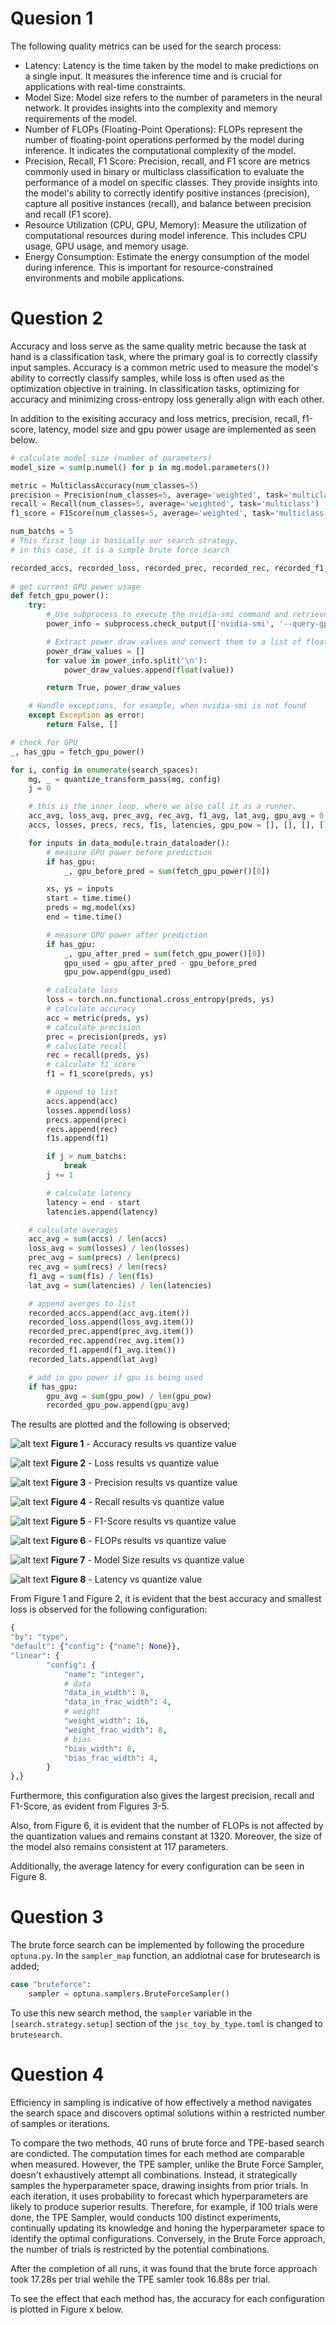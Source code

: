 # Quesion 1
The following quality metrics can be used for the search process:
- Latency: Latency is the time taken by the model to make predictions on a single input. It measures the inference time and is crucial for applications with real-time constraints.
- Model Size: Model size refers to the number of parameters in the neural network. It provides insights into the complexity and memory requirements of the model.
- Number of FLOPs (Floating-Point Operations): FLOPs represent the number of floating-point operations performed by the model during inference. It indicates the computational complexity of the model.
- Precision, Recall, F1 Score: Precision, recall, and F1 score are metrics commonly used in binary or multiclass classification to evaluate the performance of a model on specific classes. They provide insights into the model's ability to correctly identify positive instances (precision), capture all positive instances (recall), and balance between precision and recall (F1 score).
- Resource Utilization (CPU, GPU, Memory): Measure the utilization of computational resources during model inference. This includes CPU usage, GPU usage, and memory usage.
- Energy Consumption: Estimate the energy consumption of the model during inference. This is important for resource-constrained environments and mobile applications.

# Question 2
Accuracy and loss serve as the same quality metric because the task at hand is a classification task, where the primary goal is to correctly classify input samples. Accuracy is a common metric used to measure the model's ability to correctly classify samples, while loss is often used as the optimization objective in training. In classification tasks, optimizing for accuracy and minimizing cross-entropy loss generally align with each other.

In addition to the exisiting accuracy and loss metrics, precision, recall, f1-score, latency, model size and gpu power usage are implemented as seen below.

```python
# calculate model size (number of parameters)
model_size = sum(p.numel() for p in mg.model.parameters())

metric = MulticlassAccuracy(num_classes=5)
precision = Precision(num_classes=5, average='weighted', task='multiclass')
recall = Recall(num_classes=5, average='weighted', task='multiclass')
f1_score = F1Score(num_classes=5, average='weighted', task='multiclass')

num_batchs = 5
# This first loop is basically our search strategy,
# in this case, it is a simple brute force search

recorded_accs, recorded_loss, recorded_prec, recorded_rec, recorded_f1, recorded_lats, recorded_gpu_pow = [], [], [], [], [], [], []
    
# get current GPU power usage
def fetch_gpu_power():
    try:
        # Use subprocess to execute the nvidia-smi command and retrieve power draw information
        power_info = subprocess.check_output(['nvidia-smi', '--query-gpu=power.draw', '--format=csv,noheader,nounits']).decode().strip()

        # Extract power draw values and convert them to a list of floats
        power_draw_values = []
        for value in power_info.split('\n'):
            power_draw_values.append(float(value))

        return True, power_draw_values

    # Handle exceptions, for example, when nvidia-smi is not found
    except Exception as error:
        return False, []

# check for GPU
_, has_gpu = fetch_gpu_power()

for i, config in enumerate(search_spaces):
    mg, _ = quantize_transform_pass(mg, config)
    j = 0

    # this is the inner loop, where we also call it as a runner.
    acc_avg, loss_avg, prec_avg, rec_avg, f1_avg, lat_avg, gpu_avg = 0, 0, 0, 0, 0, 0, 0
    accs, losses, precs, recs, f1s, latencies, gpu_pow = [], [], [], [], [], [], []

    for inputs in data_module.train_dataloader():
        # measure GPU power before prediction
        if has_gpu:
            _, gpu_before_pred = sum(fetch_gpu_power()[0])

        xs, ys = inputs
        start = time.time()
        preds = mg.model(xs)
        end = time.time()

        # measure GPU power after prediction
        if has_gpu:
            _, gpu_after_pred = sum(fetch_gpu_power()[0])
            gpu_used = gpu_after_pred - gpu_before_pred
            gpu_pow.append(gpu_used)

        # calculate loss
        loss = torch.nn.functional.cross_entropy(preds, ys)
        # calculate accuracy
        acc = metric(preds, ys)
        # calculate precision
        prec = precision(preds, ys)
        # caluclate recall
        rec = recall(preds, ys)
        # calculate f1_score
        f1 = f1_score(preds, ys)

        # append to list
        accs.append(acc)
        losses.append(loss)
        precs.append(prec)  
        recs.append(rec)
        f1s.append(f1)

        if j > num_batchs:
            break
        j += 1

        # calculate latency
        latency = end - start
        latencies.append(latency)

    # calculate averages
    acc_avg = sum(accs) / len(accs)
    loss_avg = sum(losses) / len(losses)
    prec_avg = sum(precs) / len(precs)
    rec_avg = sum(recs) / len(recs)
    f1_avg = sum(f1s) / len(f1s)
    lat_avg = sum(latencies) / len(latencies)

    # append averges to list
    recorded_accs.append(acc_avg.item())
    recorded_loss.append(loss_avg.item())
    recorded_prec.append(prec_avg.item())
    recorded_rec.append(rec_avg.item())
    recorded_f1.append(f1_avg.item())
    recorded_lats.append(lat_avg)

    # add in gpu power if gpu is being used
    if has_gpu:
        gpu_avg = sum(gpu_pow) / len(gpu_pow)
        recorded_gpu_pow.append(gpu_avg)
```


The results are plotted and the following is observed;

![alt text](lab_3_media/Accuracy.png)
**Figure 1** - Accuracy results vs quantize value

![alt text](lab_3_media/Loss.png)
**Figure 2** - Loss results vs quantize value

![alt text](lab_3_media/Precision.png)
**Figure 3** - Precision results vs quantize value

![alt text](lab_3_media/Recall.png)
**Figure 4** - Recall results vs quantize value

![alt text](lab_3_media/F1-Score.png)
**Figure 5** - F1-Score results vs quantize value

![alt text](lab_3_media/FLOPs.png)
**Figure 6** - FLOPs results vs quantize value

![alt text](<lab_3_media/Model Size.png>)
**Figure 7** - Model Size results vs quantize value

![alt text](lab_3_media/Latency.png)
**Figure 8** - Latency vs quantize value

From Figure 1 and Figure 2, it is evident that the best accuracy and smallest loss is observed for the following configuration:

```python
{
"by": "type",
"default": {"config": {"name": None}},
"linear": {
        "config": {
            "name": "integer",
            # data
            "data_in_width": 8,
            "data_in_frac_width": 4,
            # weight
            "weight_width": 16,
            "weight_frac_width": 8,
            # bias
            "bias_width": 8,
            "bias_frac_width": 4,
        }
},}
```
Furthermore, this configuration also gives the largest precision, recall and F1-Score, as evident from Figures 3-5. 

Also, from Figure 6, it is evident that the number of FLOPs is not affected by the quantization values and remains constant at 1320. Moreover, the size of the model also remains consistent at 117 parameters.

Additionally, the average latency for every configuration can be seen in Figure 8.  

# Question 3
The brute force search can be implemented by following the procedure `optuna.py`. In the `sampler_map` function, an addiotnal case for brutesearch is added;

```python
case "bruteforce":
    sampler = optuna.samplers.BruteForceSampler()
```

To use this new search method, the `sampler` variable in the `[search.strategy.setup]` section of the `jsc_toy_by_type.toml` is changed to `brutesearch`.

# Question 4

Efficiency in sampling is indicative of how effectively a method navigates the search space and discovers optimal solutions within a restricted number of samples or iterations.

To compare the two methods, 40 runs of brute force and TPE-based search are condicted. The computation times for each method are comparable when measured. However, the TPE sampler, unlike the Brute Force Sampler, doesn't exhaustively attempt all combinations. Instead, it strategically samples the hyperparameter space, drawing insights from prior trials. In each iteration, it uses probability to forecast which hyperparameters are likely to produce superior results. Therefore, for example, if 100 trials  were done, the TPE Sampler, would conducts 100 distinct experiments, continually updating its knowledge and honing the hyperparameter space to identify the optimal configurations. Conversely, in the Brute Force approach, the number of trials is restricted by the potential combinations. 

After the completion of all runs, it was found that the brute force approach took 17.28s per trial wehile the TPE samler took 16.88s per trial. 

To see the effect that each method has, the accuracy for each configuration is plotted in Figure x below. 



